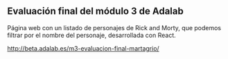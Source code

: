 ## Evaluación final del módulo 3 de Adalab

Página web con un listado de personajes de Rick and Morty, que podemos filtrar por el nombre del personaje, desarrollada con React.

http://beta.adalab.es/m3-evaluacion-final-martagrio/